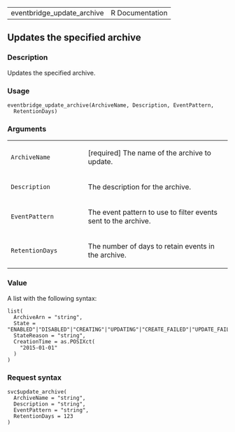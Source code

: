 <table style="width: 100%;">
<tbody>
<tr class="odd">
<td>eventbridge_update_archive</td>
<td style="text-align: right;">R Documentation</td>
</tr>
</tbody>
</table>

## Updates the specified archive

### Description

Updates the specified archive.

### Usage

    eventbridge_update_archive(ArchiveName, Description, EventPattern,
      RetentionDays)

### Arguments

<table>
<colgroup>
<col style="width: 35%" />
<col style="width: 65%" />
</colgroup>
<tbody>
<tr class="odd">
<td><code
id="eventbridge_update_archive_:_ArchiveName">ArchiveName</code></td>
<td><p>[required] The name of the archive to update.</p></td>
</tr>
<tr class="even">
<td><code
id="eventbridge_update_archive_:_Description">Description</code></td>
<td><p>The description for the archive.</p></td>
</tr>
<tr class="odd">
<td><code
id="eventbridge_update_archive_:_EventPattern">EventPattern</code></td>
<td><p>The event pattern to use to filter events sent to the
archive.</p></td>
</tr>
<tr class="even">
<td><code
id="eventbridge_update_archive_:_RetentionDays">RetentionDays</code></td>
<td><p>The number of days to retain events in the archive.</p></td>
</tr>
</tbody>
</table>

### Value

A list with the following syntax:

    list(
      ArchiveArn = "string",
      State = "ENABLED"|"DISABLED"|"CREATING"|"UPDATING"|"CREATE_FAILED"|"UPDATE_FAILED",
      StateReason = "string",
      CreationTime = as.POSIXct(
        "2015-01-01"
      )
    )

### Request syntax

    svc$update_archive(
      ArchiveName = "string",
      Description = "string",
      EventPattern = "string",
      RetentionDays = 123
    )

